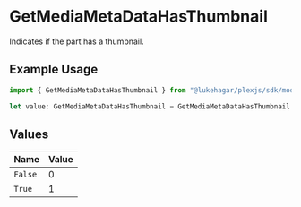 # GetMediaMetaDataHasThumbnail

Indicates if the part has a thumbnail.


## Example Usage

```typescript
import { GetMediaMetaDataHasThumbnail } from "@lukehagar/plexjs/sdk/models/operations";

let value: GetMediaMetaDataHasThumbnail = GetMediaMetaDataHasThumbnail.True;
```

## Values

| Name    | Value   |
| ------- | ------- |
| `False` | 0       |
| `True`  | 1       |